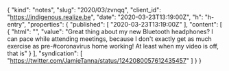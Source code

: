 {
  "kind": "notes",
  "slug": "2020/03/zvnqq",
  "client_id": "https://indigenous.realize.be",
  "date": "2020-03-23T13:19:00Z",
  "h": "h-entry",
  "properties": {
    "published": [
      "2020-03-23T13:19:00Z"
    ],
    "content": [
      {
        "html": "",
        "value": "Great thing about my new Bluetooth headphones? I can pace while attending meetings, because I don't exactly get as much exercise as pre-#coronavirus home working! At least when my video is off, that is"
      }
    ],
    "syndication": [
      "https://twitter.com/JamieTanna/status/1242080057612435457"
    ]
  }
}
